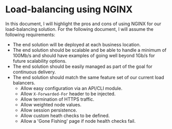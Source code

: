 # Load-balancing using NGINX
In this document, I will highlight the pros and cons of using NGINX for our load-balancing solution. For the following document, I will assume the following requirements:

- The end solution will be deployed at each business location.
- The end solution should be scalable and be able to handle a minimum of 100Mb/s and should have examples of going well beyond 1Gb/s for future scalability options.
- The end solution should be easily managed as part of the goal for continuous delivery.
- The end solution should match the same feature set of our current load balancers.
  - Allow easy configuration via an API/CLI module.
  - Allow `X-Forwarded-For` header to be injected.
  - Allow termination of HTTPS traffic.
  - Allow weighted node values.
  - Allow session persistence.
  - Allow custom heath checks to be defined.
  - Allow a 'Gone Fishing' page if node health checks fail.
